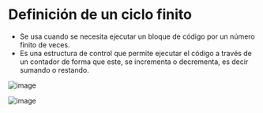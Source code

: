 # Definición de un ciclo finito

* Se usa cuando se necesita ejecutar un bloque de código por un número finito de veces.
* Es una estructura de control que permite ejecutar el código a través de un contador de forma que este, se incrementa o decrementa, es decir sumando o restando.


![image](https://github.com/user-attachments/assets/d4e2d823-5490-4553-ab0e-df2399672b20)

![image](https://github.com/user-attachments/assets/c945429b-d591-4956-9917-7ded4c096263)
